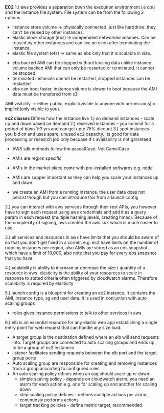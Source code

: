 **EC2**
1.) aws provides a separation btwn the execution environment i.e cpu and the instance file system. File system can be from the following 3 options.
 - instance store volume -> physically connected, just like harddrive. they can't be reused by other instances.
 - elastic block storage (ebs) -> independent networked volumes. Can be reused by other instances and can live on even after terminating the instance.
 - elastic file system (efs) -> same as ebs only that it is scalable in size.

* ebs backed AMI can be stopped without loosing data unlike instance volume backed AMI that can only be restarted or terminated. It cannot be stopped.
* terminated instances cannot be restarted, stopped instances can be restarted
* ebs can boot faster. instance volume is slower to boot because the AMI data must be transfered from s3.

AMI visibility -> either public, explicit(visible to anyone with permissions) or implicit(only visible to you).

**ec2 classes**
Difines how the instance live
1.) on demand instances - scale up and down based on demand
2.) reserved instances - you commit for a period of btwn 1-3 yrs and can get upto 75% dicount
3.) spot instances - you bid on and uses spare, unused ec2 capacity. Its good for data processing or research job only becuase it's availability is not garanteed

* AWS sdk methods follow the pascalCase. Not CamelCase

* AMIs are region specific

* AMIs in the market place come with pre-installed softwares e.g. node

* AMIs are supper important as they can help you scale your instances up and down

* we create an AMI from a running instance, the user data does not persist though but you can introduce this from a launch config

2.) you can interact with aws services through their rest APIs, you however have to sign each request using aws credentials and add it as a query param in each request (multiple hashing levels, creating hmac). Because of the complexity of signing, aws created the aws sdk which is much easier to use.

3.) all services and resources in aws have limits that you should be aware of so that you don't get fixed in a corner. e.g. ec2 have limits on the number of running instances per region, also AMIs are stored as an ebs snapshot which have a limit of 10,000, also note that you pay for every ebs snapshot that you have.

4.) scalability is ability to increase or decrease the size / quantity of a resource in aws. elasticity is the ability of your resources to scale in response to stated criteria often triggered by cloudwatch alarms. Therefore scalability is required by elasticity

5.) launch config is a blueprint for creating an ec2 instance. It contains the AMI, instance type, sg and user data. It is used in conjuction with auto scaling groups

* roles gives instance permissions to talk to other services in aws

6.) elb is an essential resource for any elastic web app establishing a single entry point for web request that can handle any size load. 
- A target group is the destination defined where an elb will send requests into. Target groups are connected to auto scalling groups and ends up to be a group of ec2 instances
- listener facilitates sending requests between the elb port and the target group ports
- Auto scaling group are responsible for creating and removing instances from a group according to configured rules
- An auto scaling policy difines when an asg should scale up or down:
   - simple scaling policy - depends on cloudwatch alarm, you need an alarm for each action e.g. one for scaling up and another for scaling down
   - step scaling policy defines  - defines multiple actions per alarm, continuosly performs actions
   - target tracking policies - define metric target, recommended


